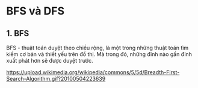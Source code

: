 # BFS và DFS
## 1. BFS
BFS - thuật toán duyệt theo chiều rộng, là một trong những thuật toán tìm kiếm cơ bản và thiết yếu trên đồ thị. Mà trong đó, những đỉnh nào gần đỉnh xuất phát hơn sẽ được duyệt trước.

https://upload.wikimedia.org/wikipedia/commons/5/5d/Breadth-First-Search-Algorithm.gif?20100504223639
